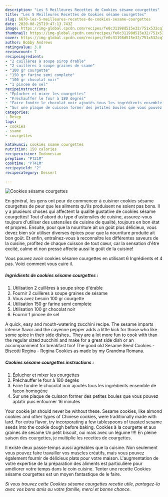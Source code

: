```yaml
---
description: "Les 5 Meilleures Recettes de Cookies sésame courgettes"
title: "Les 5 Meilleures Recettes de Cookies sésame courgettes"
slug: 6670-les-5-meilleures-recettes-de-cookies-sesame-courgettes
date: 2020-08-25T19:47:13.743Z
image: https://img-global.cpcdn.com/recipes/fe0c31198d515e32/751x532cq70/cookies-sesame-courgettes-photo-principale-de-la-recette.jpg
thumbnail: https://img-global.cpcdn.com/recipes/fe0c31198d515e32/751x532cq70/cookies-sesame-courgettes-photo-principale-de-la-recette.jpg
cover: https://img-global.cpcdn.com/recipes/fe0c31198d515e32/751x532cq70/cookies-sesame-courgettes-photo-principale-de-la-recette.jpg
author: Bobby Andrews
ratingvalue: 3.8
reviewcount: 7
recipeingredient:
- "2 cuillères à soupe sirop drable"
- "2 cuillères à soupe graines de ssame"
- "100 gr courgette"
- "150 gr farine semi complete"
- "100 gr chocolat noir"
- "1 pincee de sel"
recipeinstructions:
- "Éplucher et mixer les courgettes"
- "Préchauffer le four à 180 degrés"
- "Faire fondre le chocolat noir ajoutés tous les ingrédients ensemble de facon homogène"
- "Sur une plaque de cuisson former des petites boules que vous pouvez aplatir puis enfourner 16 minutes"
categories:
- Resep
tags:
- cookies
- ssame
- courgettes

katakunci: cookies ssame courgettes 
nutrition: 150 calories
recipecuisine: Indonesian
preptime: "PT21M"
cooktime: "PT41M"
recipeyield: "2"
recipecategory: Dessert

---
```



![Cookies sésame courgettes](https://img-global.cpcdn.com/recipes/fe0c31198d515e32/751x532cq70/cookies-sesame-courgettes-photo-principale-de-la-recette.jpg)

En général, les gens ont peur de commencer à cuisiner cookies sésame courgettes de peur que les aliments qu'ils produisent ne soient pas bons. Il y a plusieurs choses qui affectent la qualité gustative de cookies sésame courgettes! Tout d'abord du type d'ustensiles de cuisine, assurez-vous toujours d'utiliser des ustensiles de cuisine de qualité, toujours en bon état et propres. Ensuite, pour que la nourriture ait un goût plus délicieux, vous devez bien sûr utiliser diverses épices pour que la nourriture produite ait bon goût. Et enfin, entraînez-vous à reconnaître les différentes saveurs de la cuisine, profitez de chaque cuisson de tout cœur, car la sensation d'être excité, calme et non pressé affecte aussi le goût de la cuisine!

<!--inarticleads1-->

Vous pouvez avoir cookies sésame courgettes en utilisant 6 Ingrédients et 4 pas. Voici comment vous cuire il.

##### Ingrédients de cookies sésame courgettes :

1. Utilisation 2 cuillères à soupe sirop d&#39;érable
1. Fournir 2 cuillères à soupe graines de sésame
1. Vous avez besoin 100 gr courgette
1. Utilisation 150 gr farine semi complete
1. Utilisation 100 gr chocolat noir
1. Fournir 1 pincee de sel


A quick, easy and mouth-watering zucchini recipe. The sesame imparts intense flavor and the cayenne pepper adds a little kick for those who like some spice in their side dishes.. They are a lot more fun to cook with than the regular sized zucchini and make for a great side dish or an accompaniment for breakfast too! The good old Sesame Seed Cookies - Biscotti Regina - Regina Cookies as made by my Grandma Romana. 

<!--inarticleads2-->

##### Cookies sésame courgettes instructions :

1. Éplucher et mixer les courgettes
1. Préchauffer le four à 180 degrés
1. Faire fondre le chocolat noir ajoutés tous les ingrédients ensemble de facon homogène
1. Sur une plaque de cuisson former des petites boules que vous pouvez aplatir puis enfourner 16 minutes


Your cookie jar should never be without these. Sesame cookies, like almond cookies and other types of Chinese cookies, were traditionally made with lard. For extra flavor, try incorporating a few tablespoons of toasted sesame seeds into the cookie dough before baking. Cookies à la courgette et aux graines de sésame Un petit biscuit, oui mais avec un légume !!!! En pleine saison des courgettes, je multiplie les recettes de courgettes. 

<!--inarticleads1-->

<p>
Il existe deux passe-temps aussi agréables que la cuisine. Non seulement vous pouvez faire travailler vos muscles créatifs, mais vous pouvez également fournir de délicieux plats pour votre maison. L'augmentation de votre expertise de la préparation des aliments est particulière pour améliorer votre temps dans le coin cuisine. Tenter une recette Cookies sésame courgettes est un moyen fantastique de le faire.
</p>

<p>
<i>Si vous trouvez cette Cookies sésame courgettes recette utile, partagez-la avec vos bons amis ou votre famille, merci et bonne chance.</i>
</p>
